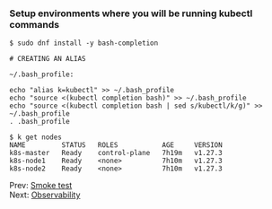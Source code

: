 ### Setup environments where you will be running kubectl commands
```shell
$ sudo dnf install -y bash-completion

# CREATING AN ALIAS

~/.bash_profile:

echo "alias k=kubectl" >> ~/.bash_profile
echo "source <(kubectl completion bash)" >> ~/.bash_profile
echo "source <(kubectl completion bash | sed s/kubectl/k/g)" >> ~/.bash_profile
. .bash_profile

$ k get nodes
NAME         STATUS   ROLES           AGE     VERSION
k8s-master   Ready    control-plane   7h19m   v1.27.3
k8s-node1    Ready    <none>          7h10m   v1.27.3
k8s-node2    Ready    <none>          7h10m   v1.27.3

```


Prev: [Smoke test](10-smoke-test.md)<br>
Next: [Observability](12-observability.md)